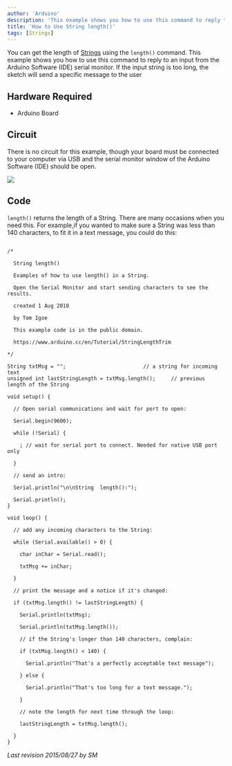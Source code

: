 ```yaml
---
author: 'Arduino'
description: 'This example shows you how to use this command to reply to an input from the Serial Monitor.'
title: 'How to Use String length()'
tags: [Strings]
---
```


You can get the length of [Strings](https://www.arduino.cc/en/Reference/StringObject) using the `length()` command.  This example shows you how to use this command to reply to an input from the Arduino Software (IDE) serial monitor. If the input string is too long, the sketch will send a specific message to the user

## Hardware Required

- Arduino Board

## Circuit

There is no circuit for this example, though your board must be connected to your computer via USB and the serial monitor window of the Arduino Software (IDE) should be open.

![](assets/circuit.png)


## Code

`length()` returns the length of a String.  There are many occasions when you need this. For example,if you wanted to make sure a String was less than 140 characters, to fit it in a text message, you could do this:

```arduino

/*

  String length()

  Examples of how to use length() in a String.

  Open the Serial Monitor and start sending characters to see the results.

  created 1 Aug 2010

  by Tom Igoe

  This example code is in the public domain.

  https://www.arduino.cc/en/Tutorial/StringLengthTrim

*/

String txtMsg = "";                         // a string for incoming text
unsigned int lastStringLength = txtMsg.length();     // previous length of the String

void setup() {

  // Open serial communications and wait for port to open:

  Serial.begin(9600);

  while (!Serial) {

    ; // wait for serial port to connect. Needed for native USB port only

  }

  // send an intro:

  Serial.println("\n\nString  length():");

  Serial.println();
}

void loop() {

  // add any incoming characters to the String:

  while (Serial.available() > 0) {

    char inChar = Serial.read();

    txtMsg += inChar;

  }

  // print the message and a notice if it's changed:

  if (txtMsg.length() != lastStringLength) {

    Serial.println(txtMsg);

    Serial.println(txtMsg.length());

    // if the String's longer than 140 characters, complain:

    if (txtMsg.length() < 140) {

      Serial.println("That's a perfectly acceptable text message");

    } else {

      Serial.println("That's too long for a text message.");

    }

    // note the length for next time through the loop:

    lastStringLength = txtMsg.length();

  }
}
```


*Last revision 2015/08/27 by SM*